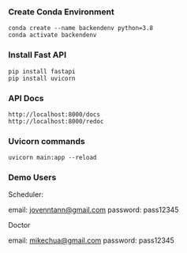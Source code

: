 ### Create Conda Environment
```
conda create --name backendenv python=3.8
conda activate backendenv
```

### Install Fast API
```
pip install fastapi
pip install uvicorn
```

###  API Docs

```
http://localhost:8000/docs
http://localhost:8000/redoc
```

### Uvicorn commands
```
uvicorn main:app --reload
```

### Demo Users

Scheduler:

email: jovenntann@gmail.com
password: pass12345

Doctor

email: mikechua@gmail.com
password: pass12345

